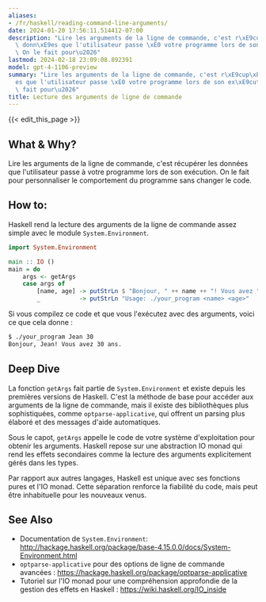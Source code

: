 ```yaml
---
aliases:
- /fr/haskell/reading-command-line-arguments/
date: 2024-01-20 17:56:11.514412-07:00
description: "Lire les arguments de la ligne de commande, c'est r\xE9cup\xE9rer les\
  \ donn\xE9es que l'utilisateur passe \xE0 votre programme lors de son ex\xE9cution.\
  \ On le fait pour\u2026"
lastmod: 2024-02-18 23:09:08.892391
model: gpt-4-1106-preview
summary: "Lire les arguments de la ligne de commande, c'est r\xE9cup\xE9rer les donn\xE9\
  es que l'utilisateur passe \xE0 votre programme lors de son ex\xE9cution. On le\
  \ fait pour\u2026"
title: Lecture des arguments de ligne de commande
---
```


{{< edit_this_page >}}

## What & Why?
Lire les arguments de la ligne de commande, c'est récupérer les données que l'utilisateur passe à votre programme lors de son exécution. On le fait pour personnaliser le comportement du programme sans changer le code.

## How to:
Haskell rend la lecture des arguments de la ligne de commande assez simple avec le module `System.Environment`.

```haskell
import System.Environment

main :: IO ()
main = do
    args <- getArgs
    case args of
        [name, age] -> putStrLn $ "Bonjour, " ++ name ++ "! Vous avez " ++ age ++ " ans."
        _           -> putStrLn "Usage: ./your_program <name> <age>"
```

Si vous compilez ce code et que vous l'exécutez avec des arguments, voici ce que cela donne :

```bash
$ ./your_program Jean 30
Bonjour, Jean! Vous avez 30 ans.
```

## Deep Dive
La fonction `getArgs` fait partie de `System.Environment` et existe depuis les premières versions de Haskell. C'est la méthode de base pour accéder aux arguments de la ligne de commande, mais il existe des bibliothèques plus sophistiquées, comme `optparse-applicative`, qui offrent un parsing plus élaboré et des messages d'aide automatiques.

Sous le capot, `getArgs` appelle le code de votre système d'exploitation pour obtenir les arguments. Haskell repose sur une abstraction IO monad qui rend les effets secondaires comme la lecture des arguments explicitement gérés dans les types.

Par rapport aux autres langages, Haskell est unique avec ses fonctions pures et l'IO monad. Cette séparation renforce la fiabilité du code, mais peut être inhabituelle pour les nouveaux venus.

## See Also
- Documentation de `System.Environment`: http://hackage.haskell.org/package/base-4.15.0.0/docs/System-Environment.html
- `optparse-applicative` pour des options de ligne de commande avancées : https://hackage.haskell.org/package/optparse-applicative
- Tutoriel sur l'IO monad pour une compréhension approfondie de la gestion des effets en Haskell : https://wiki.haskell.org/IO_inside
